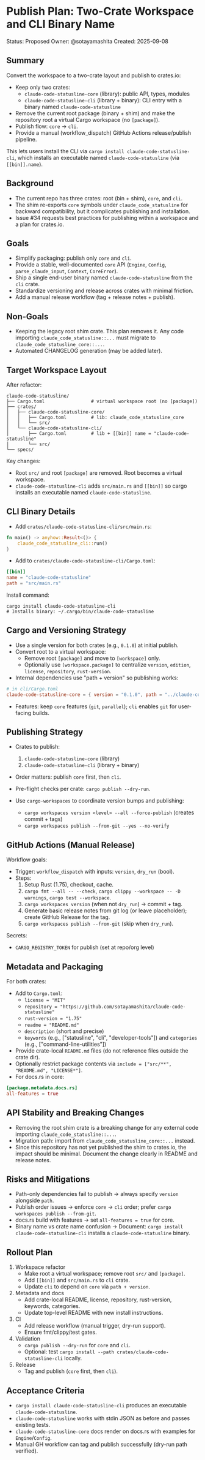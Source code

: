 # Publish Plan: Two-Crate Workspace and CLI Binary Name

Status: Proposed
Owner: @sotayamashita
Created: 2025-09-08

## Summary

Convert the workspace to a two-crate layout and publish to crates.io:

- Keep only two crates:
  - `claude-code-statusline-core` (library): public API, types, modules
  - `claude-code-statusline-cli` (library + binary): CLI entry with a binary named `claude-code-statusline`
- Remove the current root package (binary + shim) and make the repository root a virtual Cargo workspace (no `[package]`).
- Publish flow: `core` → `cli`.
- Provide a manual (workflow_dispatch) GitHub Actions release/publish pipeline.

This lets users install the CLI via `cargo install claude-code-statusline-cli`, which installs an executable named `claude-code-statusline` (via `[[bin]].name`).

## Background

- The current repo has three crates: root (bin + shim), `core`, and `cli`.
- The shim re-exports `core` symbols under `claude_code_statusline` for backward compatibility, but it complicates publishing and installation.
- Issue #34 requests best practices for publishing within a workspace and a plan for crates.io.

## Goals

- Simplify packaging: publish only `core` and `cli`.
- Provide a stable, well-documented `core` API (`Engine`, `Config`, `parse_claude_input`, `Context`, `CoreError`).
- Ship a single end-user binary named `claude-code-statusline` from the `cli` crate.
- Standardize versioning and release across crates with minimal friction.
- Add a manual release workflow (tag + release notes + publish).

## Non-Goals

- Keeping the legacy root shim crate. This plan removes it. Any code importing `claude_code_statusline::...` must migrate to `claude_code_statusline_core::...`.
- Automated CHANGELOG generation (may be added later).

## Target Workspace Layout

After refactor:

```
claude-code-statusline/
├── Cargo.toml                 # virtual workspace root (no [package])
├── crates/
│   ├── claude-code-statusline-core/
│   │   ├── Cargo.toml         # lib: claude_code_statusline_core
│   │   └── src/
│   └── claude-code-statusline-cli/
│       ├── Cargo.toml         # lib + [[bin]] name = "claude-code-statusline"
│       └── src/
└── specs/
```

Key changes:

- Root `src/` and root `[package]` are removed. Root becomes a virtual workspace.
- `claude-code-statusline-cli` adds `src/main.rs` and `[[bin]]` so cargo installs an executable named `claude-code-statusline`.

## CLI Binary Details

- Add `crates/claude-code-statusline-cli/src/main.rs`:

```rust
fn main() -> anyhow::Result<()> {
    claude_code_statusline_cli::run()
}
```

- Add to `crates/claude-code-statusline-cli/Cargo.toml`:

```toml
[[bin]]
name = "claude-code-statusline"
path = "src/main.rs"
```

Install command:

```
cargo install claude-code-statusline-cli
# Installs binary: ~/.cargo/bin/claude-code-statusline
```

## Cargo and Versioning Strategy

- Use a single version for both crates (e.g., `0.1.0`) at initial publish.
- Convert root to a virtual workspace:
  - Remove root `[package]` and move to `[workspace]` only.
  - Optionally use `[workspace.package]` to centralize `version`, `edition`, `license`, `repository`, `rust-version`.
- Internal dependencies use "path + version" so publishing works:

```toml
# in cli/Cargo.toml
claude-code-statusline-core = { version = "0.1.0", path = "../claude-code-statusline-core", features = ["git"] }
```

- Features: keep `core` features (`git`, `parallel`); `cli` enables `git` for user-facing builds.

## Publishing Strategy

- Crates to publish:
  1) `claude-code-statusline-core` (library)
  2) `claude-code-statusline-cli` (library + binary)

- Order matters: publish `core` first, then `cli`.
- Pre-flight checks per crate: `cargo publish --dry-run`.
- Use `cargo-workspaces` to coordinate version bumps and publishing:
  - `cargo workspaces version <level> --all --force-publish` (creates commit + tags)
  - `cargo workspaces publish --from-git --yes --no-verify`

## GitHub Actions (Manual Release)

Workflow goals:

- Trigger: `workflow_dispatch` with inputs: `version`, `dry_run` (bool).
- Steps:
  1) Setup Rust (1.75), checkout, cache.
  2) `cargo fmt --all -- --check`, `cargo clippy --workspace -- -D warnings`, `cargo test --workspace`.
  3) `cargo workspaces version` (when not `dry_run`) → commit + tag.
  4) Generate basic release notes from git log (or leave placeholder); create GitHub Release for the tag.
  5) `cargo workspaces publish --from-git` (skip when `dry_run`).

Secrets:

- `CARGO_REGISTRY_TOKEN` for publish (set at repo/org level)

## Metadata and Packaging

For both crates:

- Add to `Cargo.toml`:
  - `license = "MIT"`
  - `repository = "https://github.com/sotayamashita/claude-code-statusline"`
  - `rust-version = "1.75"`
  - `readme = "README.md"`
  - `description` (short and precise)
  - `keywords` (e.g., ["statusline", "cli", "developer-tools"]) and `categories` (e.g., ["command-line-utilities"])
- Provide crate-local `README.md` files (do not reference files outside the crate dir).
- Optionally restrict package contents via `include = ["src/**", "README.md", "LICENSE*"]`.
- For docs.rs in core:

```toml
[package.metadata.docs.rs]
all-features = true
```

## API Stability and Breaking Changes

- Removing the root shim crate is a breaking change for any external code importing `claude_code_statusline::...`.
- Migration path: import from `claude_code_statusline_core::...` instead.
- Since this repository has not yet published the shim to crates.io, the impact should be minimal. Document the change clearly in README and release notes.

## Risks and Mitigations

- Path-only dependencies fail to publish → always specify `version` alongside `path`.
- Publish order issues → enforce `core` → `cli` order; prefer `cargo workspaces publish --from-git`.
- docs.rs build with features → set `all-features = true` for core.
- Binary name vs crate name confusion → Document: `cargo install claude-code-statusline-cli` installs a `claude-code-statusline` binary.

## Rollout Plan

1) Workspace refactor
   - Make root a virtual workspace; remove root `src/` and `[package]`.
   - Add `[[bin]]` and `src/main.rs` to `cli` crate.
   - Update `cli` to depend on `core` via `path + version`.
2) Metadata and docs
   - Add crate-local README, license, repository, rust-version, keywords, categories.
   - Update top-level README with new install instructions.
3) CI
   - Add release workflow (manual trigger, dry-run support).
   - Ensure fmt/clippy/test gates.
4) Validation
   - `cargo publish --dry-run` for `core` and `cli`.
   - Optional: test `cargo install --path crates/claude-code-statusline-cli` locally.
5) Release
   - Tag and publish (`core` first, then `cli`).

## Acceptance Criteria

- `cargo install claude-code-statusline-cli` produces an executable `claude-code-statusline`.
- `claude-code-statusline` works with stdin JSON as before and passes existing tests.
- `claude-code-statusline-core` docs render on docs.rs with examples for `Engine`/`Config`.
- Manual GH workflow can tag and publish successfully (dry-run path verified).
